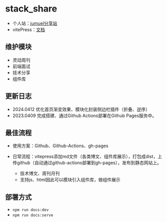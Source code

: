 # stack_share

- 个人站：[jumuel分享站](https://juemuel.github.io/share_stack/)
- vitePress：[文档](https://process1024.github.io/vitepress/guide/theme-sidebar)

## 维护模块
- 灵动周刊
- 前端面试
- 技术分享
- 组件库

## 更新日志
- 2024.0412 优化首页渐变效果、模块化封装侧边栏插件（折叠、逆序）
- 2023.0409 完成搭建、通过Github Actions部署在Github Pages服务中。

## 最佳流程

- 使用方案：Github、Github-Actions、gh-pages

- 日常流程：vitepress添加md文件（各类博文、组件库展示），打包成dist，上传github（自动通过github-actions部署到gh-pages），发布到静态网站上。
  - 技术博文、周刊月刊
  - 支持js、html因此可以模块引入组件库，做组件展示

## 部署方式

- `npm run docs:dev`
- `npm run docs:serve`



